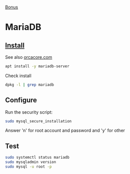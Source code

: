 [Bonus](Bonus.md)
# MariaDB
## [Install](https://www.digitalocean.com/community/tutorials/how-to-install-mariadb-on-ubuntu-22-04) 
See also [orcacore.com](https://orcacore.com/install-configure-lighttpd-ubuntu-22-04/)
```bash
apt install -y mariadb-server
```
Check install
```bash
dpkg -l | grep mariadb
```
## Configure
Run the security script:
```bash
sudo mysql_secure_installation
```
Answer 'n' for root account and password and 'y' for other
## Test
```bash
sudo systemctl status mariadb
sudo mysqladmin version
sudo mysql -u root -p
```
